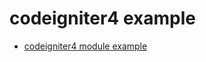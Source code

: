 # codeigniter4 example
- [codeigniter4 module example](https://github.com/Terrorboy/codeigniter4-example/tree/module)
